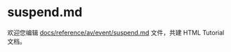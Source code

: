 suspend.md
===

欢迎您编辑 <a target="__blank" href="https://github.com/jaywcjlove/html-tutorial/blob/master/docs/reference/av/event/suspend.md">docs/reference/av/event/suspend.md</a> 文件，共建 HTML Tutorial 文档。